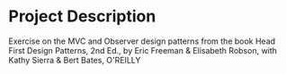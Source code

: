 # Project Description
Exercise on the MVC and Observer design patterns from the book Head First Design Patterns, 2nd Ed., by Eric Freeman & Elisabeth Robson, with Kathy Sierra & Bert Bates, O'REILLY
